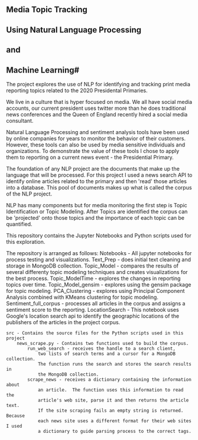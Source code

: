 ## Media Topic Tracking
## Using Natural Language Processing
## and
## Machine Learning#

The project explores the use of NLP for identifying and tracking print media 
reporting topics related to the 2020 Presidental Primaries.

We live in a culture that is hyper focused on media.  We all have social media accounts,
our current president uses twitter more than he does traditional news conferences
and the Queen of England recently hired a social media consultant.

Natural Language Processing and sentiment analysis tools have been used by online
companies for years to monitor the behavior of their customers.  However, these tools 
can also be used by media sensitive individuals and organizations.  To demonstrate
the value of these tools I chose to apply them to reporting on a current news
event - the Presidential Primary.

The foundation of any NLP project are the documents that make up the language that
will be processed.  For this project I used a news search API to identify online articles
related to the primary and then 'read' those articles into a database.  This pool
of documents makes up what is called the corpus of the NLP project.

NLP has many components but for media monitoring the first step is Topic Identification or
Topic Modeling.  After Topics are identified the corpus can be 'projected' onto those 
topics and the importance of each topic can be quantified.

This repository contains the Jupyter Notebooks and Python scripts used for this 
exploration.


The repository is arranged as follows:
    Notebooks - All jupyter notebooks for process testing and visualizations.
        Text_Prep - does initial text cleaning and storage in MongoDB collection.
        Topic_Model - compares the results of several differenty topic modeling
            techniques and creates visualizations for the best process.
        Topic_ModelTime - explores the changes in reporting topics over time.
        Topic_Model_gensim - explores using the gensim package for topic modeling.
        PCA_Clustering - explores using Principal Component Analysis combined with
            KMeans clustering for topic modeling.
        Sentiment_full_corpus - processes all articles in the corpus and assigns
            a sentiment score to the reporting.
        LocationSearch - This notebook uses Google's location search api to 
            identify the geographic locations of the publishers of the articles
            in the project corpus.

    src - Contains the source files for the Python scripts used in this project
        news_scrape.py - Contains two functions used to build the corpus.
            run_web_search - receives the handle to a search client,
                two lists of search terms and a cursor for a MongoDB collection.
                The function runs the search and stores the search results in 
                the MongoDB collection.
            scrape_news - receives a dictionary containing the information about
                an article.  The function uses this information to read the 
                article's web site, parse it and then returns the article text.
                If the site scraping fails an empty string is returned.  Because
                each news site uses a different format for their web sites I used
                a dictionary to guide parsing process to the correct tags.
